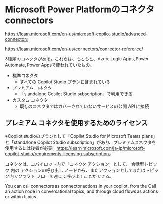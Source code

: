 # Microsoft Power Platformのコネクタ connectors

https://learn.microsoft.com/en-us/microsoft-copilot-studio/advanced-connectors

https://learn.microsoft.com/en-us/connectors/connector-reference/

3種類のコネクタがある。これらは、もともと、Azure Logic Apps, Power Automate, Power Appsで使われていたもの。

- 標準コネクタ
  - すべての Copilot Studio プランに含まれている
- プレミアム コネクタ
  - 「standalone Copilot Studio subscription」で利用できる
- カスタム コネクタ
  - 既存のコネクタではカバーされていないサービスの公開 API に接続

## プレミアム コネクタを使用するためのライセンス

※Copilot studioのプランとして「Copilot Studio for Microsoft Teams plans」と「standalone Copilot Studio subscription」があり、プレミアムコネクタを使用するには後者が必要。https://learn.microsoft.com/ja-jp/microsoft-copilot-studio/requirements-licensing-subscriptions

コネクタは、コパイロット内で「コネクタ アクション」として、 会話型トピック 内の アクションの呼び出し ノードから、またアクションとしてまたはトピック内でクラウド フローを通じて呼び出すことができる。

You can call connectors as connector actions in your copilot, from the Call an action node in conversational topics, and through cloud flows as actions or within topics.
